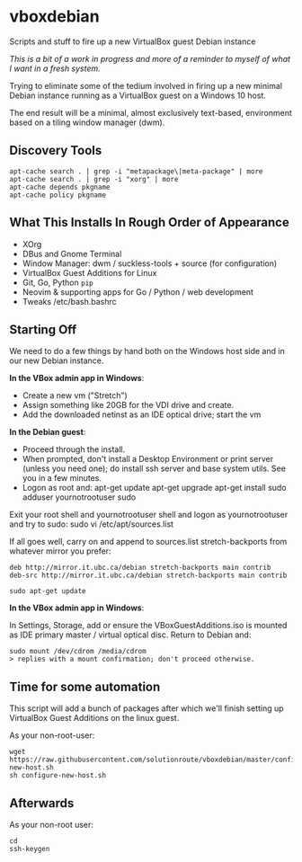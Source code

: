 # vboxdebian
Scripts and stuff to fire up a new VirtualBox guest Debian instance

*This is a bit of a work in progress and more of a reminder to myself of what
I want in a fresh system.*

Trying to eliminate some of the tedium involved in firing up a new minimal
Debian instance running as a VirtualBox guest on a Windows 10 host. 

The end result will be a minimal, almost exclusively text-based, environment
based on a tiling window manager (dwm).  

## Discovery Tools

	apt-cache search . | grep -i "metapackage\|meta-package" | more
	apt-cache search . | grep -i "xorg" | more
	apt-cache depends pkgname
	apt-cache policy pkgname

## What This Installs In Rough Order of Appearance

* XOrg
* DBus and Gnome Terminal
* Window Manager: dwm / suckless-tools + source (for configuration)
* VirtualBox Guest Additions for Linux
* Git, Go, Python `pip`
* Neovim & supporting apps for Go / Python / web development
* Tweaks /etc/bash.bashrc

## Starting Off

We need to do a few things by hand both on the Windows host side and in our new
Debian instance.

**In the VBox admin app in Windows**:

* Create a new vm ("Stretch")
* Assign something like 20GB for the VDI drive and create.
* Add the downloaded netinst as an IDE optical drive; start the vm 

**In the Debian guest**:

* Proceed through the install. 
* When prompted, don't install a Desktop Environment or print server (unless
  you need one); do install ssh server and base system utils. See you in a few minutes.
* Logon as root and:
	apt-get update
	apt-get upgrade
	apt-get install sudo
	adduser yournotrootuser sudo

Exit your root shell and yournotrootuser shell and logon as yournotrootuser and try to sudo:
	sudo vi /etc/apt/sources.list

If all goes well, carry on and append to sources.list stretch-backports from
whatever mirror you prefer:

	deb http://mirror.it.ubc.ca/debian stretch-backports main contrib
	deb-src http://mirror.it.ubc.ca/debian stretch-backports main contrib 

	sudo apt-get update

**In the VBox admin app in Windows**:

In Settings, Storage, add or ensure the VBoxGuestAdditions.iso is mounted as
IDE primary master / virtual optical disc. Return to Debian and:

	sudo mount /dev/cdrom /media/cdrom 
	> replies with a mount confirmation; don't proceed otherwise.

## Time for some automation

This script will add a bunch of packages after which we'll finish setting up
VirtualBox Guest Additions on the linux guest.

As your non-root-user:

	wget https://raw.githubusercontent.com/solutionroute/vboxdebian/master/configure-new-host.sh
	sh configure-new-host.sh

## Afterwards

As your non-root user:

	cd
	ssh-keygen


